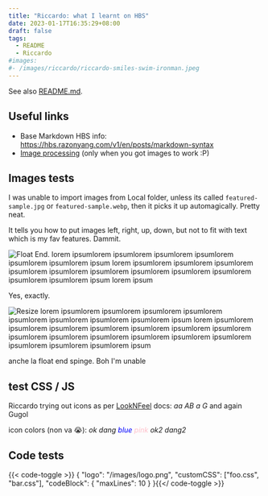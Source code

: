 ```yaml
---
title: "Riccardo: what I learnt on HBS"
date: 2023-01-17T16:35:29+08:00
draft: false
tags:
  - README
  - Riccardo
#images:
#- /images/riccardo/riccardo-smiles-swim-ironman.jpeg
---
```

<!-- ![boh](/images/riccardo/riccardo-smiles-swim-ironman.jpeg) -->

See also [README.md](https://github.com/razonyang/hugo-theme-bootstrap-skeleton/blob/main/README.md).

<!--more-->

## Useful links

* Base Markdown HBS info: https://hbs.razonyang.com/v1/en/posts/markdown-syntax
* [Image processing](https://hbs.razonyang.com/v1/en/docs/image-processing/#resizing-images) (only when you got images to work :P)

## Images tests

I was unable to import images from Local folder, unless its called `featured-sample.jpg` or `featured-sample.webp`,
then it picks it up automagically. Pretty neat.

It tells you how to put images left, right, up, down, but not to fit with text which is my fav features. Dammit.

![Float End](/images/riccardo/riccardo-smiles-swim-ironman.jpeg?width=300px#float-end). lorem ipsumlorem ipsumlorem ipsumlorem ipsumlorem ipsumlorem ipsumlorem ipsum
lorem ipsumlorem ipsumlorem ipsumlorem ipsumlorem ipsumlorem ipsumlorem ipsumlorem ipsumlorem ipsumlorem ipsumlorem ipsumlorem ipsum
lorem ipsum

Yes, exactly.

![Resize](/images/riccardo/riccardo-smiles-swim-ironman.jpeg?width=300px) lorem ipsumlorem ipsumlorem ipsumlorem ipsumlorem ipsumlorem ipsumlorem ipsumlorem ipsumlorem ipsum lorem ipsumlorem ipsumlorem ipsumlorem ipsumlorem ipsumlorem ipsumlorem ipsumlorem ipsumlorem ipsumlorem ipsumlorem ipsumlorem ipsumlorem ipsumlorem ipsumlorem ipsumlorem ipsumlorem ipsum

anche la float end spinge. Boh I'm unable


## test CSS / JS


Riccardo trying out icons as per [LookNFeel](https://hbs.razonyang.com/v1/en/docs/look-and-feel) docs:
<i class="fas fa-clock">aa</i>
<i class="far fa-address-book">AB</i>
<i class="fab fa-amazon">a</i>
<i class="fab fa-google">G</i>
and again Gugol
<i class="fab fa-google"></i>

icon colors (non va 😭):
<i class="fas fa-clock text-success">ok</i>
<i class="fas fa-clock text-danger">dang</i>
<i class="far fa-clock" style="color: blue">blue</i>
<i class="far fa-clock" style="color: pink">pink</i>
<i class="fa fa-clock text-success">ok2</i>
<i class="far far-clock text-danger">dang2</i>

## Code tests

{{< code-toggle >}}
{
    "logo": "/images/logo.png",
    "customCSS": ["foo.css", "bar.css"],
    "codeBlock": {
        "maxLines": 10
    }
}{{</ code-toggle >}}
